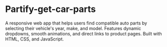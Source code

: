 # Partify-get-car-parts
A responsive web app that helps users find compatible auto parts by selecting their vehicle's year, make, and model. Features dynamic dropdowns, smooth animations, and direct links to product pages. Built with HTML, CSS, and JavaScript.
